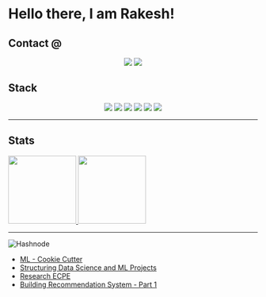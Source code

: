<!--
<img align="center" width="40%" src="https://github.com/rvbug/rvbug/blob/main/QM.png" /> 
-->
# Hello there, I am Rakesh!


<p align="center"> 
  <!-- <img width="50%" src="" />  -->
</p>

## Contact @
<p align="center"> <img src="https://img.shields.io/badge/Rakesh-00aced.svg?style=flat&logo=linkedin"> 
<img src="https://img.shields.io/badge/Twitter-@rvbugged-181717.svg?style=flat&logo=Twitter"> </p>

## Stack
<p align="center"> 
  <img src="https://img.shields.io/badge/-C-000?&logo=C">
  <img src="https://img.shields.io/badge/-Rust-000?&logo=Rust">
  <img src="https://img.shields.io/badge/-Python-000?&logo=Python">
  <img src="https://img.shields.io/badge/lua-%232C2D72.svg?style-plastic-green&logo=lua&logoColor=white">
  <img src="https://img.shields.io/badge/OCaml-%23E98407.svg?style-plastic-green&logo=ocaml&logoColor=white">
  <img src="https://img.shields.io/badge/swift-F54A2A?style-plastic-green&logo=swift&logoColor=white">
</p>

---
## Stats

<a href="https://rvbug.github.io/"><img height="137px" src="https://github-readme-stats.vercel.app/api?username=rvbug&hide_title=true&hide_border=true&show_icons=true&include_all_commits=true&count_private=true&line_height=21&text_color=000&icon_color=000&bg_color=0,ea6161,ffc64d,fffc4d,52fa5a&theme=graywhite" /><!-- wi*quL3fcV -->    <img height="137px" src="https://github-readme-stats.vercel.app/api/top-langs/?username=rvbug&hide=html&hide_title=true&hide_border=true&layout=compact&langs_count=6&exclude_repo=comp426,Redventures-Movie-Quotes&text_color=000&icon_color=fff&bg_color=0,52fa5a,4dfcff,c64dff&theme=graywhite" /></a>   

<!--
[![GitHub Streak](https://github-readme-streak-stats.herokuapp.com/?user=rvbug&theme=dark)](https://git.io/streak-stats) -->

---
![Hashnode](https://img.shields.io/badge/Hashnode-2962FF?style=for-the-badge&logo=hashnode&logoColor=white)
<!-- BLOG-POST-LIST:START -->
- [ML - Cookie Cutter](https://rvbug.hashnode.dev/ml-cookie-cutter)
- [Structuring Data Science and ML Projects](https://rvbug.hashnode.dev/structuring-data-science-and-ml-projects)
- [Research ECPE](https://rvbug.hashnode.dev/ml-research-emotional-cause-pair-extraction-ecpe)
- [Building Recommendation System - Part 1](https://rvbug.hashnode.dev/recommendation-systems-part-i)
<!-- BLOG-POST-LIST:END -->



 <!-- Connect with me 
 <h3 align="left">Connect with me:</h3>
 <p align="left">
  
 <a href="https://twitter.com/rvbugged" target="blank"><img align="center" src="https://github.com/kmhmubin/kmhmubin/blob/master/assets/twitter.svg" alt="rvbugged" height="30" width="30" /></a>
 <a href="https://linkedin.com/in/idinc" target="blank"><img align="center" src="https://github.com/kmhmubin/kmhmubin/blob/master/assets/linkedin.svg" alt="kmhmubin" height="30" width="30" /></a>
 <a href="https://hashnode.com/@kmhmubin" target="blank"><img align="center" src="https://github.com/kmhmubin/kmhmubin/blob/master/assets/hashnode.svg" alt="kmhmubin" height="30" width="30" /></a>
 -->
  
 
